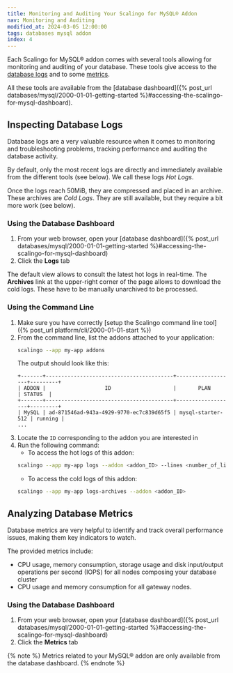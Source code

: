 ```yaml
---
title: Monitoring and Auditing Your Scalingo for MySQL® Addon
nav: Monitoring and Auditing
modified_at: 2024-03-05 12:00:00
tags: databases mysql addon
index: 4
---
```



Each Scalingo for MySQL® addon comes with several tools allowing for monitoring
and auditing of your database. These tools give access to the [database logs](#inspecting-database-logs)
and to some [metrics](#analyzing-database-metrics).

All these tools are available from the [database dashboard]({% post_url databases/mysql/2000-01-01-getting-started %}#accessing-the-scalingo-for-mysql-dashboard).


## Inspecting Database Logs

Database logs are a very valuable resource when it comes to monitoring and
troubleshooting problems, tracking performance and auditing the database
activity.

By default, only the most recent logs are directly and immediately available
from the different tools (see below). We call these logs *Hot Logs*.

Once the logs reach 50MiB, they are compressed and placed in an archive. These
archives are *Cold Logs*. They are still available, but they require a bit more
work (see below).

### Using the Database Dashboard

1. From your web browser, open your [database dashboard]({% post_url databases/mysql/2000-01-01-getting-started %}#accessing-the-scalingo-for-mysql-dashboard)
2. Click the **Logs** tab

The default view allows to consult the latest hot logs in real-time. The
**Archives** link at the upper-right corner of the page allows to download the
cold logs. These have to be manually unarchived to be processed.

### Using the Command Line

1. Make sure you have correctly [setup the Scalingo command line tool]({% post_url platform/cli/2000-01-01-start %})
2. From the command line, list the addons attached to your application:
   ```bash
   scalingo --app my-app addons
   ```
   The output should look like this:
   ```text
   +-------+-----------------------------------------+-------------------+---------+
   | ADDON |                   ID                    |       PLAN        | STATUS  |
   +-------+-----------------------------------------+-------------------+---------+
   | MySQL | ad-871546ad-943a-4929-9770-ec7c839d65f5 | mysql-starter-512 | running |
   ...
   ```
3. Locate the `ID` corresponding to the addon you are interested in
4. Run the following command:
   - To access the hot logs of this addon:
   ```bash
   scalingo --app my-app logs --addon <addon_ID> --lines <number_of_lines>
   ```
   - To access the cold logs of this addon:
   ```bash
   scalingo --app my-app logs-archives --addon <addon_ID>
   ```


## Analyzing Database Metrics

Database metrics are very helpful to identify and track overall performance
issues, making them key indicators to watch.

The provided metrics include:
- CPU usage, memory consumption, storage usage and disk input/output operations
  per second (IOPS) for all nodes composing your database cluster
- CPU usage and memory consumption for all gateway nodes.

### Using the Database Dashboard

1. From your web browser, open your [database dashboard]({% post_url databases/mysql/2000-01-01-getting-started %}#accessing-the-scalingo-for-mysql-dashboard)
2. Click the **Metrics** tab

{% note %}
Metrics related to your MySQL® addon are only available from the database
dashboard.
{% endnote %}
